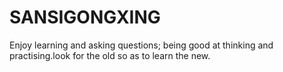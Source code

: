 # SANSIGONGXING
Enjoy learning and asking questions; being good at thinking and practising.look for the old so as to learn the new.
 
